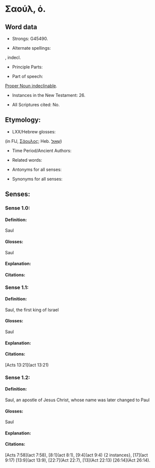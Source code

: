 # Σαούλ, ὁ. 

<!-- Status: S2=NeedsReview -->
<!-- Lexica used for edits: BDAG LN FFM BN MM   -->

## Word data

* Strongs: G45490.

* Alternate spellings:

,  indecl. 

* Principle Parts: 


* Part of speech: 

[Proper Noun indeclinable](http://ugg.readthedocs.io/en/latest/proper_noun_indeclinable.html).

* Instances in the New Testament: 26.

* All Scriptures cited: No.

## Etymology: 


* LXX/Hebrew glosses: 

(in FlJ, [Σάουλος](); Heb. [שָׁאוּל](//en-uhl/H7586)) 

* Time Period/Ancient Authors: 


* Related words: 

* Antonyms for all senses:

* Synonyms for all senses: 


## Senses: 

### Sense  1.0: 

#### Definition: 

Saul

#### Glosses: 

Saul

#### Explanation: 


#### Citations: 


### Sense  1.1: 

#### Definition: 

Saul, the first king of Israel

#### Glosses:

Saul

#### Explanation:


#### Citations: 

[Acts 13:21](act 13:21)

### Sense  1.2: 

#### Definition: 

Saul, an apostle of Jesus Christ, whose name was later changed to Paul

#### Glosses:

Saul

#### Explanation:


#### Citations: 

[Acts 7:58](act 7:58), [8:1](act 8:1), [9:4](act 9:4) {2 instances}, [17](act 9:17) [13:9](act 13:9), [22:7](Act 22:7), [13](Act 22:13) [26:14](Act 26:14).
